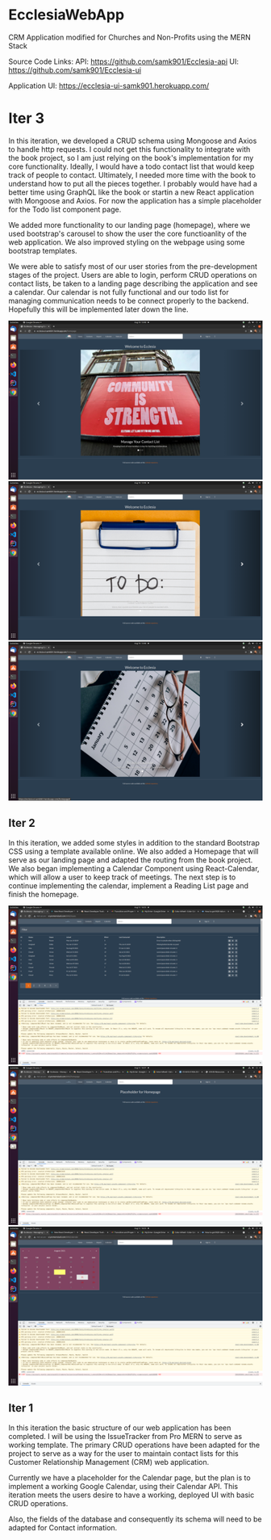 # EcclesiaWebApp
CRM Application modified for Churches and Non-Profits using the MERN Stack

Source Code Links:
API: https://github.com/samk901/Ecclesia-api
UI: https://github.com/samk901/Ecclesia-ui

Application UI: https://ecclesia-ui-samk901.herokuapp.com/  

# Iter 3

In this iteration, we developed a CRUD schema using Mongoose and Axios to handle http requests. I could not get this functionality to integrate with the book project, so I am just relying on the book's implementation for my core functionality. Ideally, I would have a todo contact list that would keep track of people to contact. Ultimately, I needed more time with the book to understand how to put all the pieces together. I probably would have had a better time using GraphQL like the book or startin a new React application with Mongoose and Axios. For now the application has a simple placeholder for the Todo list component page. 

We added more functionality to our landing page (homepage), where we used bootstrap's carousel to show the user the core functioanlity of the web application. We also improved styling on the webpage using some bootstrap templates. 

We were able to satisfy most of our user stories from the pre-development stages of the project. Users are able to login, perform CRUD operations on contact lists, be taken to a landing page describing the application and see a calendar. Our calendar is not fully functional and our todo list for managing communication needs to be connect properly to the backend. Hopefully this will be implemented later down the line. 

![EcclesiaCommunity](readme_images/iter3_community.png)
![EcclesiaContacts](readme_images/iter3_contacts.png)
![EcclesiaCalendar](readme_images/iter3_calendar.png)

## Iter 2

In this iteration, we added some styles in addition to the standard Bootstrap CSS using a template available online. We also added a Homepage that will serve as our landing page and adapted the routing from the book project. We also began implementing a Calendar Component using React-Calendar, which will allow a user to keep track of meetings. The next step is to continue implementing the calendar, implement a Reading List page and finish the homepage. 

![EcclesiaStyle](readme_images/Iter2_style.png)
![EcclesiaHome](readme_images/ecclesia_home.png)
![EcclesiaCalendar](readme_images/Iter2_calendar.png)

## Iter 1

In this iteration the basic structure of our web application has been completed. I will be using the IssueTracker from Pro MERN to serve as working template. The primary CRUD operations have been adapted for the project to serve as a way for the user to maintain contact lists for this Customer Relationship Management (CRM) web application. 

Currently we have a placeholder for the Calendar page, but the plan is to implement a working Google Calendar, using their Calendar API. This iteration meets the users desire to have a working, deployed UI with basic CRUD operations. 

Also, the fields of the database and consequently its schema will need to be adapted for Contact information. 
